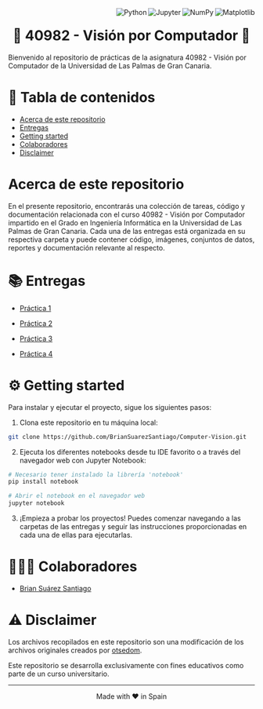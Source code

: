 <a href="https://matplotlib.org">
    <img align="right" src="https://custom-icon-badges.herokuapp.com/badge/Matplotlib-14354C.svg?logo=matplotlib" alt="Matplotlib">
</a>

<a href="https://numpy.org">
    <img align="right" src="https://custom-icon-badges.herokuapp.com/badge/NumPy-14354C.svg?logo=numpylogo" alt="NumPy">
</a>

<a href="https://jupyter.org">
    <img align="right" src="https://img.shields.io/badge/Jupyter-FF5D09.svg?logo=Jupyter&logoColor=white" alt="Jupyter">
</a>

<a href="https://www.python.org">
    <img align="right" src="https://custom-icon-badges.herokuapp.com/badge/Python-14354C.svg?logo=pythonlogo" alt="Python">
</a>

<h1 align="center">🧠 40982 - Visión por Computador 🤖</h1>


Bienvenido al repositorio de prácticas de la asignatura 40982 - Visión por Computador de la Universidad de Las Palmas de Gran Canaria.

# 📖 Tabla de contenidos
  - [Acerca de este repositorio](#Acerca-de-este-repositorio)
  - [Entregas](#Entregas)
  - [Getting started](#Getting-started)
  - [Colaboradores](#Colaboradores)
  - [Disclaimer](#Disclaimer)

# Acerca de este repositorio <a name="Acerca-de-este-repositorio"></a>

En el presente repositorio, encontrarás una colección de tareas, código y documentación relacionada con el curso 40982 - Visión por Computador impartido en el Grado en Ingeniería Informática en la Universidad de Las Palmas de Gran Canaria. Cada una de las entregas está organizada en su respectiva carpeta y puede contener código, imágenes, conjuntos de datos, reportes y documentación relevante al respecto.

# 📚 Entregas <a name="Entregas"></a>

- [Práctica 1](https://github.com/BrianSuarezSantiago/Computer-Vision/tree/master/Práctica%201)

- [Práctica 2](https://github.com/BrianSuarezSantiago/Computer-Vision/tree/master/Práctica%202)

- [Práctica 3](https://github.com/BrianSuarezSantiago/Computer-Vision/tree/master/Práctica%203)

- [Práctica 4](https://github.com/BrianSuarezSantiago/Computer-Vision/tree/master/Práctica%204)

# ⚙️ Getting started <a name="Getting-started"></a>

Para instalar y ejecutar el proyecto, sigue los siguientes pasos:

1. Clona este repositorio en tu máquina local:

```bash
git clone https://github.com/BrianSuarezSantiago/Computer-Vision.git
```

2. Ejecuta los diferentes notebooks desde tu IDE favorito o a través del navegador web con Jupyter Notebook:

```bash
# Necesario tener instalado la librería 'notebook'
pip install notebook

# Abrir el notebook en el navegador web
jupyter notebook
```

3. ¡Empieza a probar los proyectos! Puedes comenzar navegando a las carpetas de las entregas y seguir las instrucciones proporcionadas en cada una de ellas para ejecutarlas.

# 👨🏻‍💻 Colaboradores <a name="Colaboradores"></a>

- [Brian Suárez Santiago](https://github.com/BrianSuarezSantiago)

# ⚠️ Disclaimer <a name="Disclaimer"></a>

Los archivos recopilados en este repositorio son una modificación de los archivos originales creados por [otsedom](https://github.com/otsedom/otsedom.github.io/tree/main/VC).

Este repositorio se desarrolla exclusivamente con fines educativos como parte de un curso universitario.

<hr>
<p align="center">
Made with ♥️ in Spain
</p>
